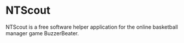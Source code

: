 NTScout
=======

NTScout is a free software helper application for the online basketball manager game BuzzerBeater.
